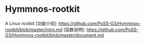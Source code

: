 # Hymmnos-rootkit
A Linux rootkit
[功能介绍]: https://github.com/PoSS-G3/Hymmnos-rootkit/blob/master/intro.md
[函数说明]: https://github.com/PoSS-G3/Hymmnos-rootkit/blob/master/document.md
